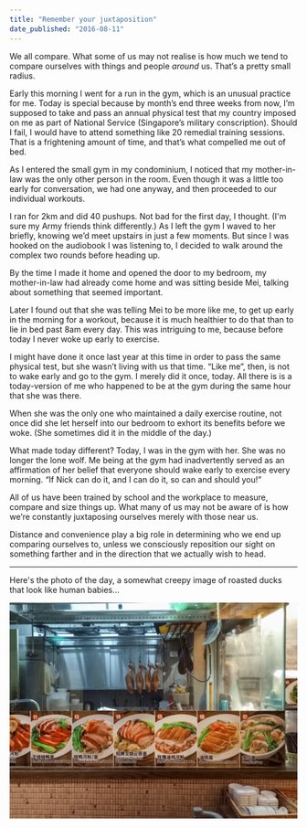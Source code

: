 ```yaml
---
title: "Remember your juxtaposition"
date_published: "2016-08-11"
---
```


We all compare. What some of us may not realise is how much we tend to compare ourselves with things and people _around_ us. That’s a pretty small radius.

Early this morning I went for a run in the gym, which is an unusual practice for me. Today is special because by month’s end three weeks from now, I’m supposed to take and pass an annual physical test that my country imposed on me as part of National Service (Singapore’s military conscription). Should I fail, I would have to attend something like 20 remedial training sessions. That is a frightening amount of time, and that’s what compelled me out of bed.

As I entered the small gym in my condominium, I noticed that my mother-in-law was the only other person in the room. Even though it was a little too early for conversation, we had one anyway, and then proceeded to our individual workouts.

I ran for 2km and did 40 pushups. Not bad for the first day, I thought. (I'm sure my Army friends think differently.) As I left the gym I waved to her briefly, knowing we’d meet upstairs in just a few moments. But since I was hooked on the audiobook I was listening to, I decided to walk around the complex two rounds before heading up.

By the time I made it home and opened the door to my bedroom, my mother-in-law had already come home and was sitting beside Mei, talking about something that seemed important.

Later I found out that she was telling Mei to be more like me, to get up early in the morning for a workout, because it is much healthier to do that than to lie in bed past 8am every day. This was intriguing to me, because before today I never woke up early to exercise.

I might have done it once last year at this time in order to pass the same physical test, but she wasn’t living with us that time. “Like me”, then, is not to wake early and go to the gym. I merely did it once, today. All there is is a today-version of me who happened to be at the gym during the same hour that she was there.

When she was the only one who maintained a daily exercise routine, not once did she let herself into our bedroom to exhort its benefits before we woke. (She sometimes did it in the middle of the day.)

What made today different? Today, I was in the gym with her. She was no longer the lone wolf. Me being at the gym had inadvertently served as an affirmation of her belief that everyone should wake early to exercise every morning. “If Nick can do it, and I can do it, so can and should you!”

All of us have been trained by school and the workplace to measure, compare and size things up. What many of us may not be aware of is how we’re constantly juxtaposing ourselves merely with those near us.

Distance and convenience play a big role in determining who we end up comparing ourselves to, unless we consciously reposition our sight on something farther and in the direction that we actually wish to head.

* * *

Here's the photo of the day, a somewhat creepy image of roasted ducks that look like human babies...

![roasted duck hung up at a food stall](images/IMG20160811173109_nickang_edited-1024x768.jpg)
